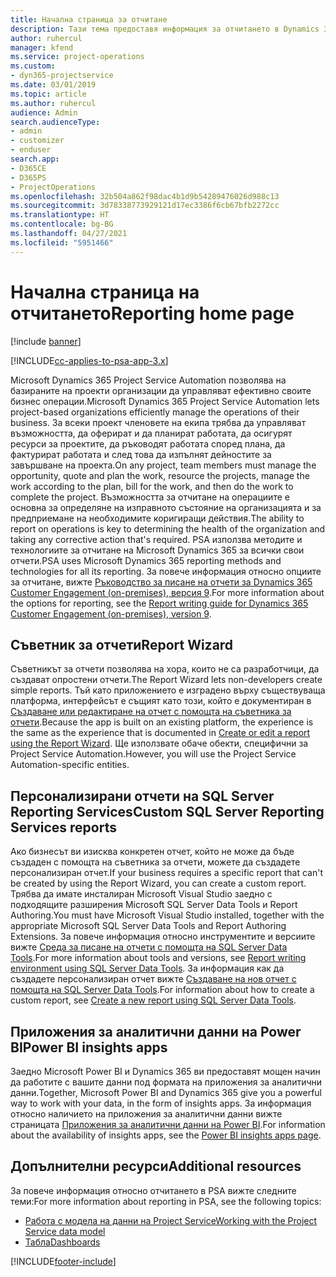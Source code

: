 ```yaml
---
title: Начална страница за отчитане
description: Тази тема предоставя информация за отчитането в Dynamics 365 Project Service Automation.
author: ruhercul
manager: kfend
ms.service: project-operations
ms.custom:
- dyn365-projectservice
ms.date: 03/01/2019
ms.topic: article
ms.author: ruhercul
audience: Admin
search.audienceType:
- admin
- customizer
- enduser
search.app:
- D365CE
- D365PS
- ProjectOperations
ms.openlocfilehash: 32b504a862f98dac4b1d9b54289476026d988c13
ms.sourcegitcommit: 3d78338773929121d17ec3386f6cb67bfb2272cc
ms.translationtype: HT
ms.contentlocale: bg-BG
ms.lasthandoff: 04/27/2021
ms.locfileid: "5951466"
---
```

# <a name="reporting-home-page"></a><span data-ttu-id="f6a5f-103">Начална страница на отчитането</span><span class="sxs-lookup"><span data-stu-id="f6a5f-103">Reporting home page</span></span>

[!include [banner](../includes/psa-now-project-operations.md)]

[!INCLUDE[cc-applies-to-psa-app-3.x](../includes/cc-applies-to-psa-app-3x.md)]

<span data-ttu-id="f6a5f-104">Microsoft Dynamics 365 Project Service Automation позволява на базираните на проекти организации да управляват ефективно своите бизнес операции.</span><span class="sxs-lookup"><span data-stu-id="f6a5f-104">Microsoft Dynamics 365 Project Service Automation lets project-based organizations efficiently manage the operations of their business.</span></span> <span data-ttu-id="f6a5f-105">За всеки проект членовете на екипа трябва да управляват възможността, да оферират и да планират работата, да осигурят ресурси за проектите, да ръководят работата според плана, да фактурират работата и след това да изпълнят дейностите за завършване на проекта.</span><span class="sxs-lookup"><span data-stu-id="f6a5f-105">On any project, team members must manage the opportunity, quote and plan the work, resource the projects, manage the work according to the plan, bill for the work, and then do the work to complete the project.</span></span> <span data-ttu-id="f6a5f-106">Възможността за отчитане на операциите е основна за определяне на изправното състояние на организацията и за предприемане на необходимите коригиращи действия.</span><span class="sxs-lookup"><span data-stu-id="f6a5f-106">The ability to report on operations is key to determining the health of the organization and taking any corrective action that's required.</span></span> <span data-ttu-id="f6a5f-107">PSA използва методите и технологиите за отчитане на Microsoft Dynamics 365 за всички свои отчети.</span><span class="sxs-lookup"><span data-stu-id="f6a5f-107">PSA uses Microsoft Dynamics 365 reporting methods and technologies for all its reporting.</span></span> <span data-ttu-id="f6a5f-108">За повече информация относно опциите за отчитане, вижте [Ръководство за писане на отчети за Dynamics 365 Customer Engagement (on-premises), версия 9](/dynamics365/customerengagement/on-premises/analytics/reporting-analytics-with-dynamics-365).</span><span class="sxs-lookup"><span data-stu-id="f6a5f-108">For more information about the options for reporting, see the [Report writing guide for Dynamics 365 Customer Engagement (on-premises), version 9](/dynamics365/customerengagement/on-premises/analytics/reporting-analytics-with-dynamics-365).</span></span>

## <a name="report-wizard"></a><span data-ttu-id="f6a5f-109">Съветник за отчети</span><span class="sxs-lookup"><span data-stu-id="f6a5f-109">Report Wizard</span></span>

<span data-ttu-id="f6a5f-110">Съветникът за отчети позволява на хора, които не са разработчици, да създават опростени отчети.</span><span class="sxs-lookup"><span data-stu-id="f6a5f-110">The Report Wizard lets non-developers create simple reports.</span></span> <span data-ttu-id="f6a5f-111">Тъй като приложението е изградено върху съществуваща платформа, интерфейсът е същият като този, който е документиран в [Създаване или редактиране на отчет с помощта на съветника за отчети](/dynamics365/customerengagement/on-premises/basics/create-edit-copy-report-wizard).</span><span class="sxs-lookup"><span data-stu-id="f6a5f-111">Because the app is built on an existing platform, the experience is the same as the experience that is documented in [Create or edit a report using the Report Wizard](/dynamics365/customerengagement/on-premises/basics/create-edit-copy-report-wizard).</span></span> <span data-ttu-id="f6a5f-112">Ще използвате обаче обекти, специфични за Project Service Automation.</span><span class="sxs-lookup"><span data-stu-id="f6a5f-112">However, you will use the Project Service Automation-specific entities.</span></span>

## <a name="custom-sql-server-reporting-services-reports"></a><span data-ttu-id="f6a5f-113">Персонализирани отчети на SQL Server Reporting Services</span><span class="sxs-lookup"><span data-stu-id="f6a5f-113">Custom SQL Server Reporting Services reports</span></span>

<span data-ttu-id="f6a5f-114">Ако бизнесът ви изисква конкретен отчет, който не може да бъде създаден с помощта на съветника за отчети, можете да създадете персонализиран отчет.</span><span class="sxs-lookup"><span data-stu-id="f6a5f-114">If your business requires a specific report that can't be created by using the Report Wizard, you can create a custom report.</span></span> <span data-ttu-id="f6a5f-115">Трябва да имате инсталиран Microsoft Visual Studio заедно с подходящите разширения Microsoft SQL Server Data Tools и Report Authoring.</span><span class="sxs-lookup"><span data-stu-id="f6a5f-115">You must have Microsoft Visual Studio installed, together with the appropriate Microsoft SQL Server Data Tools and Report Authoring Extensions.</span></span> <span data-ttu-id="f6a5f-116">За повече информация относно инструментите и версиите вижте [Среда за писане на отчети с помощта на SQL Server Data Tools](/dynamics365/customerengagement/on-premises/analytics/report-writing-environment-using-sql-server-data-tools).</span><span class="sxs-lookup"><span data-stu-id="f6a5f-116">For more information about tools and versions, see [Report writing environment using SQL Server Data Tools](/dynamics365/customerengagement/on-premises/analytics/report-writing-environment-using-sql-server-data-tools).</span></span> <span data-ttu-id="f6a5f-117">За информация как да създадете персонализиран отчет вижте [Създаване на нов отчет с помощта на SQL Server Data Tools](/dynamics365/customerengagement/on-premises/analytics/create-a-new-report-using-sql-server-data-tools).</span><span class="sxs-lookup"><span data-stu-id="f6a5f-117">For information about how to create a custom report, see [Create a new report using SQL Server Data Tools](/dynamics365/customerengagement/on-premises/analytics/create-a-new-report-using-sql-server-data-tools).</span></span>

## <a name="power-bi-insights-apps"></a><span data-ttu-id="f6a5f-118">Приложения за аналитични данни на Power BI</span><span class="sxs-lookup"><span data-stu-id="f6a5f-118">Power BI insights apps</span></span>

<span data-ttu-id="f6a5f-119">Заедно Microsoft Power BI и Dynamics 365 ви предоставят мощен начин да работите с вашите данни под формата на приложения за аналитични данни.</span><span class="sxs-lookup"><span data-stu-id="f6a5f-119">Together, Microsoft Power BI and Dynamics 365 give you a powerful way to work with your data, in the form of insights apps.</span></span> <span data-ttu-id="f6a5f-120">За информация относно наличието на приложения за аналитични данни вижте страницата [Приложения за аналитични данни на Power BI](https://powerbi.microsoft.com/power-bi-insights-apps/).</span><span class="sxs-lookup"><span data-stu-id="f6a5f-120">For information about the availability of insights apps, see the [Power BI insights apps page](https://powerbi.microsoft.com/power-bi-insights-apps/).</span></span>


## <a name="additional-resources"></a><span data-ttu-id="f6a5f-121">Допълнителни ресурси</span><span class="sxs-lookup"><span data-stu-id="f6a5f-121">Additional resources</span></span>
<span data-ttu-id="f6a5f-122">За повече информация относно отчитането в PSA вижте следните теми:</span><span class="sxs-lookup"><span data-stu-id="f6a5f-122">For more information about reporting in PSA, see the following topics:</span></span>

- [<span data-ttu-id="f6a5f-123">Работа с модела на данни на Project Service</span><span class="sxs-lookup"><span data-stu-id="f6a5f-123">Working with the Project Service data model</span></span>](reports-working-project-service-data-model.md)
- [<span data-ttu-id="f6a5f-124">Табла</span><span class="sxs-lookup"><span data-stu-id="f6a5f-124">Dashboards</span></span>](reports-dashboards.md)



[!INCLUDE[footer-include](../includes/footer-banner.md)]